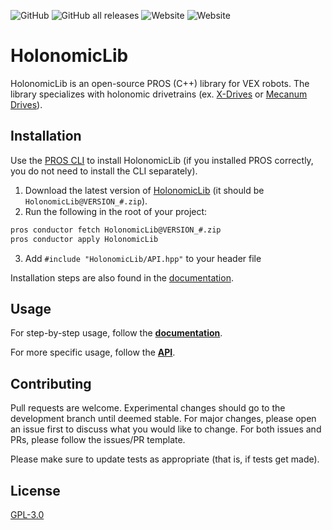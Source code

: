 ![GitHub](https://img.shields.io/github/license/jazonshou/HolonomicLib?logo=Github)
![GitHub all releases](https://img.shields.io/github/downloads/jazonshou/HolonomicLib/total?color=orange&logo=Github)
![Website](https://img.shields.io/website?down_color=red&down_message=offline&label=API&logo=github&up_color=green&up_message=online&url=https%3A%2F%2Fjazonshou.github.io%2FHolonomicLib%2Findex.html)
![Website](https://img.shields.io/website?down_color=red&down_message=offline&label=docs&logo=readthedocs&up_color=green&up_message=online&url=http%3A%2F%2Fholonomiclibdocs.rtfd.io%2F)

# HolonomicLib

HolonomicLib is an open-source PROS (C++) library for VEX robots. The library specializes with holonomic drivetrains 
(ex. [X-Drives](https://wiki.purduesigbots.com/hardware/vex-drivetrains#x-drive) or 
[Mecanum Drives](https://wiki.purduesigbots.com/hardware/vex-drivetrains#mecanum-drive)). 

## Installation

Use the [PROS CLI](https://pros.cs.purdue.edu/v5/cli/conductor.html) to install HolonomicLib (if you installed PROS correctly, 
you do not need to install the CLI separately). 

1. Download the latest version of [HolonomicLib](https://github.com/Yessir120/HolonomicLib/releases) (it should be ``HolonomicLib@VERSION_#.zip``).
2. Run the following in the root of your project: 

```bash
pros conductor fetch HolonomicLib@VERSION_#.zip
pros conductor apply HolonomicLib
```

3. Add ``#include "HolonomicLib/API.hpp"`` to your header file

Installation steps are also found in the [documentation](https://holonomiclibdocs.readthedocs.io/en/latest/Docs/Intro/GettingStarted.html#installing-holonomiclib). 

## Usage

For step-by-step usage, follow the [**documentation**](https://holonomiclibdocs.readthedocs.io/en/latest/index.html). 

For more specific usage, follow the [**API**](https://jazonshou.github.io/HolonomicLib/index.html). 

## Contributing
Pull requests are welcome. Experimental changes should go to the development branch until deemed stable. For major changes, please open an issue first to discuss 
what you would like to change. For both issues and PRs, please follow the issues/PR template. 

Please make sure to update tests as appropriate (that is, if tests get made).

## License
[GPL-3.0](https://choosealicense.com/licenses/gpl-3.0/)
